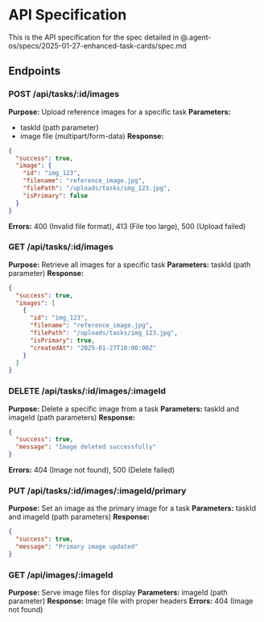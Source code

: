 # API Specification

This is the API specification for the spec detailed in @.agent-os/specs/2025-01-27-enhanced-task-cards/spec.md

## Endpoints

### POST /api/tasks/:id/images

**Purpose:** Upload reference images for a specific task
**Parameters:** 
- taskId (path parameter)
- image file (multipart/form-data)
**Response:** 
```json
{
  "success": true,
  "image": {
    "id": "img_123",
    "filename": "reference_image.jpg",
    "filePath": "/uploads/tasks/img_123.jpg",
    "isPrimary": false
  }
}
```
**Errors:** 400 (Invalid file format), 413 (File too large), 500 (Upload failed)

### GET /api/tasks/:id/images

**Purpose:** Retrieve all images for a specific task
**Parameters:** taskId (path parameter)
**Response:**
```json
{
  "success": true,
  "images": [
    {
      "id": "img_123",
      "filename": "reference_image.jpg",
      "filePath": "/uploads/tasks/img_123.jpg",
      "isPrimary": true,
      "createdAt": "2025-01-27T10:00:00Z"
    }
  ]
}
```

### DELETE /api/tasks/:id/images/:imageId

**Purpose:** Delete a specific image from a task
**Parameters:** taskId and imageId (path parameters)
**Response:**
```json
{
  "success": true,
  "message": "Image deleted successfully"
}
```
**Errors:** 404 (Image not found), 500 (Delete failed)

### PUT /api/tasks/:id/images/:imageId/primary

**Purpose:** Set an image as the primary image for a task
**Parameters:** taskId and imageId (path parameters)
**Response:**
```json
{
  "success": true,
  "message": "Primary image updated"
}
```

### GET /api/images/:imageId

**Purpose:** Serve image files for display
**Parameters:** imageId (path parameter)
**Response:** Image file with proper headers
**Errors:** 404 (Image not found)
